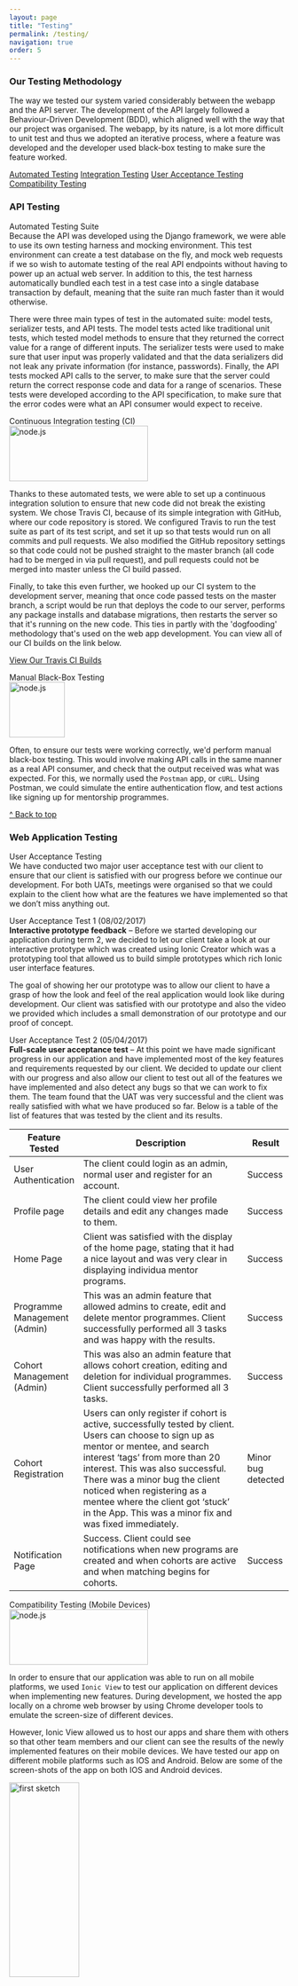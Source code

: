 ```yaml
---
layout: page
title: "Testing"
permalink: /testing/
navigation: true
order: 5
---
```

<h3 class="section-header">Our Testing Methodology</h3>
The way we tested our system varied considerably between the webapp 
and the API server. The development of the API largely followed a
Behaviour-Driven Development (BDD), which aligned well with the way
that our project was organised. The webapp, by its nature, is a lot
more difficult to unit test and thus we adopted an iterative process,
where a feature was developed and the developer used black-box testing
to make sure the feature worked.

<a href="#automated-testing-section" style="margin-top: 7px;" class="btn btn-primary">Automated Testing</a>
<a href="#integration-testing-section" style="margin-top: 7px;" class="btn btn-primary">Integration Testing</a>
<a href="#user-acceptance-testing-section" style="margin-top: 7px;" class="btn btn-primary">User Acceptance Testing</a>
<a href="#compatibility-testing-section" style="margin-top: 7px;" class="btn btn-primary">Compatibility Testing</a>

<h3 class="section-header">API Testing</h3>

<span class="lead sub-header" id="automated-testing-section">Automated Testing Suite</span><br>
Because the API was developed using the Django framework, we were
able to use its own testing harness and mocking environment. This test
environment can create a test database on the fly, and mock web requests
if we so wish to automate testing of the real API endpoints without having
to power up an actual web server. In addition to this, the test harness
automatically bundled each test in a test case into a single database
transaction by default, meaning that the suite ran much faster than it
would otherwise.

There were three main types of test in the automated suite: model tests,
serializer tests, and API tests. The model tests acted like traditional
unit tests, which tested model methods to ensure that they returned the
correct value for a range of different inputs. The serializer tests
were used to make sure that user input was properly validated and that
the data serializers did not leak any private information (for instance,
passwords). Finally, the API tests mocked API calls to the server, to make
sure that the server could return the correct response code and data for a
range of scenarios. These tests were developed according to the API
specification, to make sure that the error codes were what an API consumer
would expect to receive.

<span class="lead sub-header" id="integration-testing-section">Continuous Integration testing (CI)</span><br>
<img src="{{ site.baseurl }}/assets/img/travis-ci.png" class="image" alt="node.js" height="100" width="250"><br>

Thanks to these automated tests, we were able to set up a continuous
integration solution to ensure that new code did not break the existing
system. We chose Travis CI, because of its simple integration with
GitHub, where our code repository is stored. We configured Travis to
run the test suite as part of its test script, and set it up so that
tests would run on all commits and pull requests. We also modified the
GitHub repository settings so that code could not be pushed straight to
the master branch (all code had to be merged in via pull request), and
pull requests could not be merged into master unless the CI build passed.

Finally, to take this even further, we hooked up our CI system to the
development server, meaning that once code passed tests on the master
branch, a script would be run that deploys the code to our server,
performs any package installs and database migrations, then restarts
the server so that it's running on the new code. This ties in partly
with the 'dogfooding' methodology that's used on the web app development.
You can view all of our CI builds on the link below.

<a href="//travis-ci.org/mbellgb/syseng19-code/" class="btn btn-outline">View Our Travis CI Builds</a> 

<span class="lead sub-header" id="black-box-testing-section">Manual Black-Box Testing</span><br>
<img src="{{ site.baseurl }}/assets/img/postman.png" class="image" alt="node.js" height="100" width="100"><br>

Often, to ensure our tests were working correctly, we'd perform manual
black-box testing. This would involve making API calls in the same manner
as a real API consumer, and check that the output received was what was
expected. For this, we normally used the <code>Postman</code> app, or <code>cURL</code>. Using
Postman, we could simulate the entire authentication flow, and test
actions like signing up for mentorship programmes.

<a href="#top" class="btn btn-primary">^ Back to top</a>

<h3 class="section-header">Web Application Testing</h3>

<span class="lead sub-header" id="user-acceptance-testing-section">User Acceptance Testing</span><br>
We have conducted two major user acceptance test with our client to ensure that our client is satisfied with our progress before we continue our development. For both UATs, meetings were organised so that we could explain to the client how what are the features we have implemented so that we don’t miss anything out.

<span class="lead sub-header">User Acceptance Test 1 (08/02/2017)</span><br>
<strong>Interactive prototype feedback</strong> – Before we started developing our application during term 2, we decided to let our client take a look at our interactive prototype which was created using Ionic Creator which was a prototyping tool that allowed us to build simple prototypes which rich Ionic user interface features. 

The goal of showing her our prototype was to allow our client to have a grasp of how the look and feel of the real application would look like during development. Our client was satisfied with our prototype and also the video we provided which includes a small demonstration of our prototype and our proof of concept.

<span class="lead sub-header">User Acceptance Test 2 (05/04/2017)</span><br>
<strong>Full-scale user acceptance test</strong> – At this point we have made significant progress in our application and have implemented most of the key features and requirements requested by our client. We decided to update our client with our progress and also allow our client to test out all of the features we have implemented and also detect any bugs so that we can work to fix them. 
The team found that the UAT was very successful and the client was really satisfied with what we have produced so far. Below is a table of the list of features that was tested by the client and its results.

<div class="table-responsive decisionTable"> 
	<table class="table table-bordered">
		<thead>
	      	<tr>
	        	<th>Feature Tested</th>
	        	<th>Description</th>
	        	<th>Result</th>
	      	</tr>
    	</thead>
    	<tbody>
    		<col width="20%">
  			<col width="70%">
  			<col width="10%">    		
		    <tr>
		       	<td>User Authentication</td>
		        <td>The client could login as an admin, normal user and register for an account.</td>
		        <td>Success</td>		        
		    </tr>
		    <tr>
		       	<td>Profile page</td>
		        <td>The client could view her profile details and edit any changes made to them.</td>
		        <td>Success</td>		        
		    </tr>
		    <tr>
		       	<td>Home Page</td>
		        <td>Client was satisfied with the display of the home page, stating that it had a nice layout and was very clear in displaying individua mentor programs.</td>	
		        <td>Success</td>	        
		    </tr>
		    <tr>
		       	<td>Programme Management (Admin)</td>
		        <td>This was an admin feature that allowed admins to create, edit and delete mentor programmes. Client successfully performed all 3 tasks and was happy with the results.</td>
		        <td>Success</td>		        
		    </tr>
		    <tr>
		       	<td>Cohort Management (Admin)</td>
		        <td>This was also an admin feature that allows cohort creation, editing and deletion for individual programmes. Client successfully performed all 3 tasks.</td>
		        <td>Success</td>		        
		    </tr>
		    <tr>
		       	<td>Cohort Registration</td>
		        <td>Users can only register if cohort is active, successfully tested by client. Users can choose to sign up as mentor or mentee, and search interest ‘tags’ from more than 20 interest. This was also successful. There was a minor bug the client noticed when registering as a mentee where the client got ‘stuck’ in the App. This was a minor fix and was fixed immediately.</td>
		        <td>Minor bug detected</td>		        
		    </tr>
		    <tr>
		       	<td>Notification Page</td>
		        <td>Success. Client could see notifications when new programs are created and when cohorts are active and when matching begins for cohorts.</td>
		        <td>Success</td> 
		    </tr>
		</tbody>
	</table>
</div>

<span class="lead sub-header" id="compatibility-testing-section">Compatibility Testing (Mobile Devices)</span><br>
<img src="{{ site.baseurl }}/assets/img/ionic-view-logo.png" class="image" alt="node.js" height="100" width="250"><br>

In order to ensure that our application was able to run on all mobile platforms, we used <code>Ionic View</code> to test our application on different devices when implementing new features. During development, we hosted the app locally on a chrome web browser by using Chrome developer tools to emulate the screen-size of different devices.

However, Ionic View allowed us to host our apps and share them with others so that other team members and our client can see the results of the newly implemented features on their mobile devices. We have tested our app on different mobile platforms such as IOS and Android. Below are some of the screen-shots of the app on both IOS and Android devices.

<div class="row">
	<div class="col-md-4">
		<a href="#" class="image-pop-up"><img src="{{ site.baseurl }}/assets/img/home-page-final.png" class="image" alt="first sketch" height="30%" width="50%"></a>
		<p>Home Page (Android)</p>
	</div>
	<div class="col-md-4">
		<a href="#" class="image-pop-up"><img src="{{ site.baseurl }}/assets/img/profile-final.png" class="image" alt="first sketch" height="30%" width="50%"></a>
		<p>Profile page (Android)</p>
	</div>
	<div class="col-md-4">
		<a href="#" class="image-pop-up"><img src="{{ site.baseurl }}/assets/img/program-details-final.png" class="image" alt="first sketch" height="30%" width="50%"></a>
		<p>Program Description page (Android)</p>
	</div>
</div>
<div class="row">
	<div class="col-md-4">
		<a href="#" class="image-pop-up"><img src="{{ site.baseurl }}/assets/img/home-final-ios.jpg" class="image" alt="first sketch" height="30%" width="50%"></a>
		<p>Home Page (IOS)</p>
	</div>
	<div class="col-md-4">
		<a href="#" class="image-pop-up"><img src="{{ site.baseurl }}/assets/img/profile-final-ios.jpg" class="image" alt="first sketch" height="30%" width="50%"></a>
		<p>Profile page (IOS)</p>
	</div>
	<div class="col-md-4">
		<a href="#" class="image-pop-up"><img src="{{ site.baseurl }}/assets/img/program-description-ios.jpg" class="image" alt="first sketch" height="30%" width="50%"></a>
		<p>Program Description page (IOS)</p>
	</div>
</div>

<a href="#top" class="btn btn-primary">^ Back to top</a>

<!-- Modal for images -->
<div class="modal fade" id="imagemodal" tabindex="-1" role="dialog" aria-labelledby="myModalLabel" aria-hidden="true">
    <div class="modal-dialog">
    	<div class="modal-content">              
      		<div class="modal-body">
      			<button type="button" class="close" data-dismiss="modal"><span aria-hidden="true">&times;</span><span class="sr-only">Close</span></button>
        		<img src="" class="imagepreview" style="width: 90%; height: 60%;" >
      			</div>
    	</div>
    </div>
</div>

<!-- Pop up for images -->
<script>
	$(function() {
		$('.image-pop-up').on('click', function() {
			$('.imagepreview').attr('src', $(this).find('img').attr('src'));
			$('#imagemodal').modal('show');   
		});		
	});
</script>